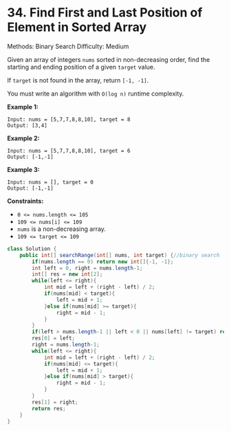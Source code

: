 # 34. Find First and Last Position of Element in Sorted Array

Methods: Binary Search
Difficulty: Medium

Given an array of integers `nums` sorted in non-decreasing order, find the starting and ending position of a given `target` value.

If `target` is not found in the array, return `[-1, -1]`.

You must write an algorithm with `O(log n)` runtime complexity.

**Example 1:**

```
Input: nums = [5,7,7,8,8,10], target = 8
Output: [3,4]

```

**Example 2:**

```
Input: nums = [5,7,7,8,8,10], target = 6
Output: [-1,-1]

```

**Example 3:**

```
Input: nums = [], target = 0
Output: [-1,-1]

```

**Constraints:**

- `0 <= nums.length <= 105`
- `109 <= nums[i] <= 109`
- `nums` is a non-decreasing array.
- `109 <= target <= 109`

```java
class Solution {
    public int[] searchRange(int[] nums, int target) {//binary search
        if(nums.length == 0) return new int[]{-1, -1};
        int left = 0, right = nums.length-1;
        int[] res = new int[2];
        while(left <= right){
            int mid = left + (right - left) / 2;
            if(nums[mid] < target){
                left = mid + 1;
            }else if(nums[mid] >= target){
                right = mid - 1;
            }
        }
        if(left > nums.length-1 || left < 0 || nums[left] != target) return new int[]{-1, -1};
        res[0] = left;
        right = nums.length-1;
        while(left <= right){
            int mid = left + (right - left) / 2;
            if(nums[mid] <= target){
                left = mid + 1;
            }else if(nums[mid] > target){
                right = mid - 1;
            }
        }
        res[1] = right;
        return res;
    }
}
```
